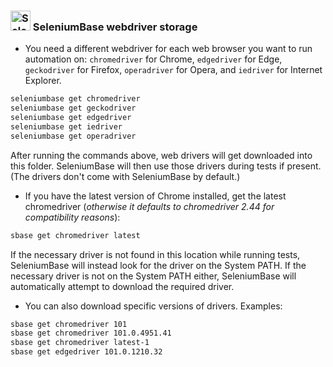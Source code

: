 ### <img src="https://seleniumbase.io/img/logo6.png" title="SeleniumBase" width="32" /> SeleniumBase webdriver storage

* You need a different webdriver for each web browser you want to run automation on: ``chromedriver`` for Chrome, ``edgedriver`` for Edge, ``geckodriver`` for Firefox, ``operadriver`` for Opera, and ``iedriver`` for Internet Explorer.

```bash
seleniumbase get chromedriver
seleniumbase get geckodriver
seleniumbase get edgedriver
seleniumbase get iedriver
seleniumbase get operadriver
```

After running the commands above, web drivers will get downloaded into this folder. SeleniumBase will then use those drivers during tests if present. (The drivers don't come with SeleniumBase by default.)

* If you have the latest version of Chrome installed, get the latest chromedriver (<i>otherwise it defaults to chromedriver 2.44 for compatibility reasons</i>):

```bash
sbase get chromedriver latest
```

If the necessary driver is not found in this location while running tests, SeleniumBase will instead look for the driver on the System PATH. If the necessary driver is not on the System PATH either, SeleniumBase will automatically attempt to download the required driver.

* You can also download specific versions of drivers. Examples:

```bash
sbase get chromedriver 101
sbase get chromedriver 101.0.4951.41
sbase get chromedriver latest-1
sbase get edgedriver 101.0.1210.32
```

